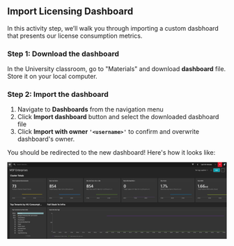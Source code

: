 ## Import Licensing Dashboard
In this activity step, we’ll walk you through importing a custom dasbhoard that presents our license consumption metrics. 

### Step 1: Download the dashboard
In the University classroom, go to "Materials" and download **dashboard** file. Store it on your local computer.

### Step 2: Import the dashboard

1. Navigate to **Dashboards** from the navigation menu
1. Click **Import dashboard** button and select the downloaded dasbhoard file
1. Click **Import with owner `'<username>'`** to confirm and overwrite dashboard's owner.

You should be redirected to the new dashboard! Here's how it looks like:

![dashboard](../../assets/images/dashboard.png)


